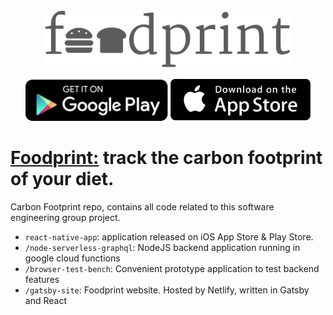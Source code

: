 <p style="text-align: center; ">
<img src="assets/img/header.png" alt="Foodprint logo">
<div style="align-items: center; text-align: center; ">
<a href="https://play.google.com/store/apps/details?id=uk.orth.foodprint"><img src="assets/img/play-store.png" alt="A link to google play"></a>
<a href="https://play.google.com/store/apps/details?id=uk.orth.foodprint"><img src="assets/img/ios-store.png" alt="A link to ios app store"></a>
</div>
</p>
<h1><a href="https://foodprint.orth.uk">Foodprint:</a> track the carbon footprint of your diet.</h1>

Carbon Footprint repo, contains all code related to this software engineering group project. 
- `react-native-app`: application released on iOS App Store & Play Store.
- `/node-serverless-graphql`: NodeJS backend application running in google cloud functions
- `/browser-test-bench`: Convenient prototype application to test backend features
- `/gatsby-site`: Foodprint website. Hosted by Netlify, written in Gatsby and React